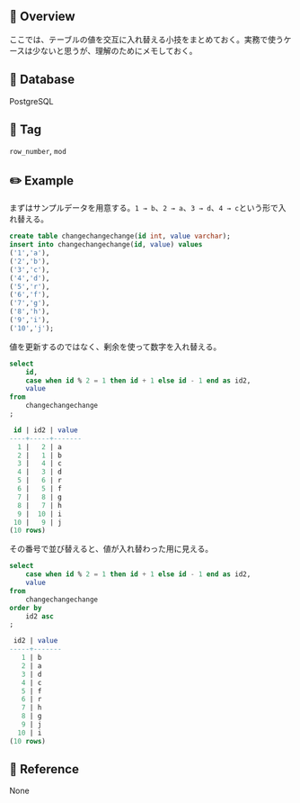 ## :memo: Overview

ここでは、テーブルの値を交互に入れ替える小技をまとめておく。実務で使うケースは少ないと思うが、理解のためにメモしておく。

## :floppy_disk: Database

PostgreSQL

## :bookmark: Tag

`row_number`, `mod`

## :pencil2: Example

まずはサンプルデータを用意する。`1 → b`、`2 → a`、`3 → d`、`4 → c`という形で入れ替える。

```sql
create table changechangechange(id int, value varchar);
insert into changechangechange(id, value) values
('1','a'),
('2','b'),
('3','c'),
('4','d'),
('5','r'),
('6','f'),
('7','g'),
('8','h'),
('9','i'),
('10','j');
```

値を更新するのではなく、剰余を使って数字を入れ替える。

```sql
select
    id,
    case when id % 2 = 1 then id + 1 else id - 1 end as id2,
    value
from
    changechangechange
;

 id | id2 | value
----+-----+-------
  1 |   2 | a
  2 |   1 | b
  3 |   4 | c
  4 |   3 | d
  5 |   6 | r
  6 |   5 | f
  7 |   8 | g
  8 |   7 | h
  9 |  10 | i
 10 |   9 | j
(10 rows)
```

その番号で並び替えると、値が入れ替わった用に見える。

```sql
select
    case when id % 2 = 1 then id + 1 else id - 1 end as id2,
    value
from
    changechangechange
order by
    id2 asc
;

 id2 | value
-----+-------
   1 | b
   2 | a
   3 | d
   4 | c
   5 | f
   6 | r
   7 | h
   8 | g
   9 | j
  10 | i
(10 rows)
```

## :closed_book: Reference

None
